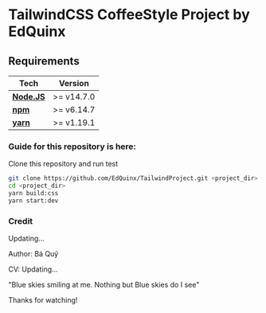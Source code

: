 # TailwindCSS CoffeeStyle Project by EdQuinx

## Requirements

| Tech          | Version    |
| ------------- | ---------- |
| **[Node.JS]** | >= v14.7.0 |
| **[npm]**     | >= v6.14.7 |
| **[yarn]**    | >= v1.19.1 |

### Guide for this repository is here:

Clone this repository and run test

```sh
git clone https://github.com/EdQuinx/TailwindProject.git <project_dir>
cd <project_dir>
yarn build:css
yarn start:dev
```

### Credit

Updating...

Author: Bá Quý

CV: Updating...

"Blue skies smiling at me. Nothing but Blue skies do I see"

Thanks for watching!

[Node.JS]: http://nodejs.org
[npm]: https://www.npmjs.com
[yarn]: https://yarnpkg.com/
